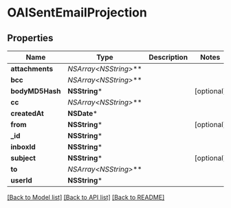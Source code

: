 # OAISentEmailProjection

## Properties
Name | Type | Description | Notes
------------ | ------------- | ------------- | -------------
**attachments** | **NSArray&lt;NSString*&gt;*** |  | 
**bcc** | **NSArray&lt;NSString*&gt;*** |  | 
**bodyMD5Hash** | **NSString*** |  | [optional] 
**cc** | **NSArray&lt;NSString*&gt;*** |  | 
**createdAt** | **NSDate*** |  | 
**from** | **NSString*** |  | [optional] 
**_id** | **NSString*** |  | 
**inboxId** | **NSString*** |  | 
**subject** | **NSString*** |  | [optional] 
**to** | **NSArray&lt;NSString*&gt;*** |  | 
**userId** | **NSString*** |  | 

[[Back to Model list]](../README.md#documentation-for-models) [[Back to API list]](../README.md#documentation-for-api-endpoints) [[Back to README]](../README.md)


